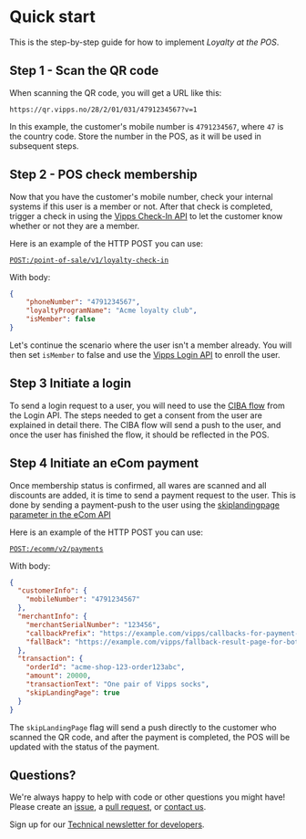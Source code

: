 <!-- START_METADATA
---
title: Quick Start
sidebar_position: 2
---
END_METADATA -->

# Quick start

This is the step-by-step guide for how to implement _Loyalty at the POS_.

## Step 1 - Scan the QR code

When scanning the QR code, you will get a URL like this:

```HTTP
https://qr.vipps.no/28/2/01/031/4791234567?v=1
```

In this example, the customer's mobile number is `4791234567`, where `47` is the country code. 
Store the number in the POS, as it will be used in subsequent steps.

## Step 2 - POS check membership

Now that you have the customer's mobile number, check your internal systems if this user is a member or not. After that check is completed, trigger a check in using the [Vipps Check-In API](https://github.com/vippsas/vipps-check-in-api) to let the customer know whether or not they are a member.

Here is an example of the HTTP POST you can use:

[`POST:/point-of-sale/v1/loyalty-check-in`](https://vippsas.github.io/vipps-check-in-api/redoc.html#tag/point-of-sale/operation/initiateLoyaltyCheckIn)

With body:

```json
{
    "phoneNumber": "4791234567",
    "loyaltyProgramName": "Acme loyalty club",
    "isMember": false
}
```

Let's continue the scenario where the user isn't a member already. You will then set `isMember` to false and use the [Vipps Login API](https://vippsas.github.io/vipps-developer-docs/docs/APIs/login-api) to enroll the user.

## Step 3 Initiate a login

To send a login request to a user, you will need to use the [CIBA flow](https://vippsas.github.io/vipps-developer-docs/docs/APIs/login-api/vipps-login-api#activating-vipps-login-from-phone-number)
from the Login API. The steps needed to get a consent from the user are explained in detail there. The CIBA flow will send a push to the user, and once the user has finished the flow, it should be reflected in the POS.

## Step 4 Initiate an eCom payment

Once membership status is confirmed, all wares are scanned and all discounts are added, it is time to send a payment request to the user. This is done by sending a payment-push to the user using the
[skiplandingpage parameter in the eCom API](https://vippsas.github.io/vipps-developer-docs/docs/APIs/ecom-api/vipps-ecom-api#skip-landing-page)

Here is an example of the HTTP POST you can use:

[`POST:/ecomm/v2/payments`](https://vippsas.github.io/vipps-developer-docs/docs/APIs/ecom-api/vipps-ecom-api#skip-landing-page)

With body:

```json
{
  "customerInfo": {
    "mobileNumber": "4791234567"
  },
  "merchantInfo": {
    "merchantSerialNumber": "123456",
    "callbackPrefix": "https://example.com/vipps/callbacks-for-payment-update-from-vipps",
    "fallBack": "https://example.com/vipps/fallback-result-page-for-both-success-and-failure/acme-shop-123-order123abc"
  },
  "transaction": {
    "orderId": "acme-shop-123-order123abc",
    "amount": 20000,
    "transactionText": "One pair of Vipps socks",
    "skipLandingPage": true
  }
}
```

The `skipLandingPage` flag will send a push directly to the customer who scanned the QR code, and after the payment is completed, the POS will be updated with the status of the payment.

## Questions?

We're always happy to help with code or other questions you might have!
Please create an [issue](https://github.com/vippsas/vipps-solutions/issues),
a [pull request](https://github.com/vippsas/vipps-solutions/pulls),
or [contact us](https://github.com/vippsas/vipps-developers/blob/master/contact.md).

Sign up for our [Technical newsletter for developers](https://github.com/vippsas/vipps-developers/tree/master/newsletters).

